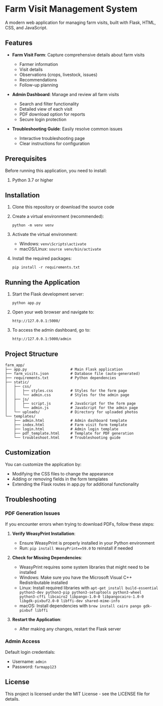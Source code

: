 # Farm Visit Management System

A modern web application for managing farm visits, built with Flask, HTML, CSS, and JavaScript.

## Features

- **Farm Visit Form**: Capture comprehensive details about farm visits
  - Farmer information
  - Visit details
  - Observations (crops, livestock, issues)
  - Recommendations
  - Follow-up planning

- **Admin Dashboard**: Manage and review all farm visits
  - Search and filter functionality
  - Detailed view of each visit
  - PDF download option for reports
  - Secure login protection

- **Troubleshooting Guide**: Easily resolve common issues
  - Interactive troubleshooting page
  - Clear instructions for configuration

## Prerequisites

Before running this application, you need to install:

1. Python 3.7 or higher

## Installation

1. Clone this repository or download the source code

2. Create a virtual environment (recommended):
   ```
   python -m venv venv
   ```

3. Activate the virtual environment:
   - Windows: `venv\Scripts\activate`
   - macOS/Linux: `source venv/bin/activate`

4. Install the required packages:
   ```
   pip install -r requirements.txt
   ```



## Running the Application

1. Start the Flask development server:
   ```
   python app.py
   ```

2. Open your web browser and navigate to:
   ```
   http://127.0.0.1:5000/
   ```

3. To access the admin dashboard, go to:
   ```
   http://127.0.0.1:5000/admin
   ```

## Project Structure

```
farm_app/
├── app.py                    # Main Flask application
├── farm_visits.json          # Database file (auto-generated)
├── requirements.txt          # Python dependencies
├── static/
│   ├── css/
│   │   ├── styles.css        # Styles for the form page
│   │   └── admin.css         # Styles for the admin page
│   ├── js/
│   │   ├── script.js         # JavaScript for the form page
│   │   └── admin.js          # JavaScript for the admin page
│   └── uploads/              # Directory for uploaded photos
└── templates/
    ├── admin.html            # Admin dashboard template
    ├── index.html            # Farm visit form template
    ├── login.html            # Admin login template
    ├── pdf_template.html     # Template for PDF generation
    └── troubleshoot.html     # Troubleshooting guide
```

## Customization

You can customize the application by:

- Modifying the CSS files to change the appearance
- Adding or removing fields in the form templates
- Extending the Flask routes in app.py for additional functionality

## Troubleshooting

### PDF Generation Issues

If you encounter errors when trying to download PDFs, follow these steps:

1. **Verify WeasyPrint Installation**:
   - Ensure WeasyPrint is properly installed in your Python environment
   - Run: `pip install WeasyPrint==59.0` to reinstall if needed

2. **Check for Missing Dependencies**:
   - WeasyPrint requires some system libraries that might need to be installed
   - Windows: Make sure you have the Microsoft Visual C++ Redistributable installed
   - Linux: Install required libraries with `apt-get install build-essential python3-dev python3-pip python3-setuptools python3-wheel python3-cffi libcairo2 libpango-1.0-0 libpangocairo-1.0-0 libgdk-pixbuf2.0-0 libffi-dev shared-mime-info`
   - macOS: Install dependencies with `brew install cairo pango gdk-pixbuf libffi`

3. **Restart the Application**:
   - After making any changes, restart the Flask server

### Admin Access

Default login credentials:
- Username: `admin`
- Password: `farmapp123`

## License

This project is licensed under the MIT License - see the LICENSE file for details.